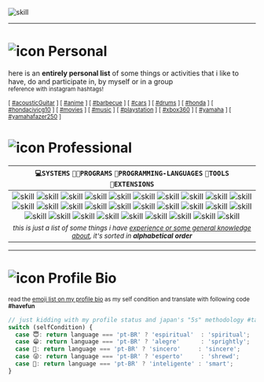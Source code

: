 <!-- 
| description | sources                                              |
| title icons | https://www.iconfinder.com/search?q=&family=buno     |
| badges      | https://shields.io/badges + https://simpleicons.org/ |
-->

![skill](https://img.shields.io/badge/1.0.0-232F3E?style=for-the-badge&label=version&labelColor=0c48d6)

------------------

# ![icon](https://cdn4.iconfinder.com/data/icons/buno-social-media-interaction/32/like_love_heart_fall-24.png) Personal

here is an **entirely personal list** of some things or activities that i like to have, do and participate in, by myself or in a group<br/><sub>reference with instagram hashtags!</sub>

<sub>\[ [#acousticGuitar](https://www.instagram.com/explore/tags/acousticGuitar/) \]
\[ [#anime](https://www.instagram.com/explore/tags/anime/) \]
\[ [#barbecue](https://www.instagram.com/explore/tags/barbecue/) \]
\[ [#cars](https://www.instagram.com/explore/tags/cars/) \]
\[ [#drums](https://www.instagram.com/explore/tags/drums/) \]
\[ [#honda](https://www.instagram.com/explore/tags/honda/) \]
\[ [#hondacivicg10](https://www.instagram.com/explore/tags/hondacivicg10/) \]
\[ [#movies](https://www.instagram.com/explore/tags/movies/) \]
\[ [#music](https://www.instagram.com/explore/tags/music/) \]
\[ [#playstation](https://www.instagram.com/explore/tags/playstation/) \]
\[ [#xbox360](https://www.instagram.com/explore/tags/xbox360/) \]
\[ [#yamaha](https://www.instagram.com/explore/tags/yamaha/) \]
\[ [#yamahafazer250](https://www.instagram.com/explore/tags/yamahafazer250/) \]
</sub>



# ![icon](https://cdn2.iconfinder.com/data/icons/buno-banking-payment/32/__coin_insert_payment-24.png) Professional 

| ```💻SYSTEMS``` ```👨‍💻PROGRAMS``` ```🧱PROGRAMMING-LANGUAGES``` ```🔨TOOLS``` ```🔗EXTENSIONS``` |
| :------------------------------------------------------------------------------------------------------------------------------------------------------------: |
| ![skill](https://img.shields.io/badge/.net-232F3E?style=for-the-badge&logo=.net&logoColor=6c55ff) ![skill](https://img.shields.io/badge/angular-232F3E?style=for-the-badge&logo=angular&logoColor=dd0031) ![skill](https://img.shields.io/badge/aws-232F3E?style=for-the-badge&logo=amazon-aws&logoColor=FFD54F) ![skill](https://img.shields.io/badge/bootstrap-232F3E?style=for-the-badge&logo=bootstrap&logoColor=7431f9) ![skill](https://img.shields.io/badge/c%2b%2b-232F3E?style=for-the-badge&logo=c%2B%2B&logoColor=bb59b2) ![skill](https://img.shields.io/badge/c-232F3E?style=for-the-badge&logo=c-sharp&logoColor=6195cb) ![skill](https://img.shields.io/badge/css--3-232F3E?style=for-the-badge&logo=css3&logoColor=05a8d9) ![skill](https://img.shields.io/badge/docker-232F3E?style=for-the-badge&logo=docker&logoColor=2496ed) ![skill](https://img.shields.io/badge/git-232F3E?style=for-the-badge&logo=git&logoColor=f54d27) ![skill](https://img.shields.io/badge/github-232F3E.svg?style=for-the-badge&logo=github&logoColor=F0F0F0) ![skill](https://img.shields.io/badge/gitlab-232F3E.svg?style=for-the-badge&logo=gitlab&logoColor=FC6D26) ![skill](https://img.shields.io/badge/html--5-232F3E?style=for-the-badge&logo=html5&logoColor=e96228) ![skill](https://img.shields.io/badge/json-232F3E?style=for-the-badge&logo=json&logoColor=1D99F3) ![skill](https://img.shields.io/badge/javascript-232F3E?style=for-the-badge&logo=javascript&logoColor=efd81d) ![skill](https://img.shields.io/badge/jquery-232F3E?style=for-the-badge&logo=jquery&logoColor=20a7db) ![skill](https://img.shields.io/badge/markdown-232F3E?style=for-the-badge&logo=markdown&logoColor=00B0FF) ![skill](https://img.shields.io/badge/material--ui-232F3E?style=for-the-badge&logo=mui&logoColor=007fff) ![skill](https://img.shields.io/badge/microsoft_office-232F3E?style=for-the-badge&logo=microsoft-office&logoColor=FF3D00) ![skill](https://img.shields.io/badge/mysql-232F3E?style=for-the-badge&logo=mysql&logoColor=6dbcfb) ![skill](https://img.shields.io/badge/postgresql-232F3E?style=for-the-badge&logo=postgresql&logoColor=4169e1) ![skill](https://img.shields.io/badge/prettier-232F3E?style=for-the-badge&logo=prettier&logoColor=EC407A) ![skill](https://img.shields.io/badge/python-232F3E?style=for-the-badge&logo=python&logoColor=3776ab) ![skill](https://img.shields.io/badge/scss%2Fsaas-232F3E?style=for-the-badge&logo=sass&logoColor=cc6699) ![skill](https://img.shields.io/badge/shell_script-232F3E?style=for-the-badge&logo=purescript&logoColor=388E3C) ![skill](https://img.shields.io/badge/terminal-232F3E?style=for-the-badge&logo=buddy&logoColor=90A4AE) ![skill](https://img.shields.io/badge/terraform-232F3E?style=for-the-badge&logo=terraform&logoColor=7b42bc) ![skill](https://img.shields.io/badge/typescript-232F3E?style=for-the-badge&logo=typescript&logoColor=3178c6) ![skill](https://img.shields.io/badge/vs_code-232F3E?style=for-the-badge&logo=visual-studio-code&logoColor=007ACC) ![skill](https://img.shields.io/badge/windows-232F3E?style=for-the-badge&logo=windows&logoColor=429ce3) |
| <sup><i>this is just a list of some things i have <ins>experience or some general knowledge about</ins>, it's sorted in **alphabetical order**</i></sup> |

---
# ![icon](https://cdn4.iconfinder.com/data/icons/buno-email/32/__email_receive_mail-24.png) Profile Bio

<sup>read the <ins>emoji list on my profile bio</ins> as my self condition and translate with following code **#havefun**</sup>

```typescript
// just kidding with my profile status and japan's "5s" methodology #tatakae
switch (selfCondition) {
  case 😇: return language === 'pt-BR' ? 'espiritual'  : 'spiritual';
  case 😁: return language === 'pt-BR' ? 'alegre'      : 'sprightly';
  case 🤔: return language === 'pt-BR' ? 'sincero'     : 'sincere';
  case 😜: return language === 'pt-BR' ? 'esperto'     : 'shrewd';
  case 🧐: return language === 'pt-BR' ? 'inteligente' : 'smart';
}
```



